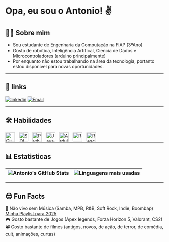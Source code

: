 
# Opa, eu sou o Antonio! ✌️


## 👨‍🎓 Sobre mim
- Sou estudante de Engenharia da Computação na FIAP (3ºAno)
- Gosto de robótica, Inteligência Artifical, Ciencia de Dados e Microcontroladores (arduino principalmente)
- Por enquanto não estou trabalhando na área da tecnologia, portanto estou disponível para novas oportunidades.
---

## 🔗 links
[![linkedin](https://img.shields.io/badge/linkedin-0A66C2?style=for-the-badge&logo=linkedin&logoColor=white)](https://www.linkedin.com/in/antonio-cruz-6529a8267/)
[![Email](https://img.shields.io/badge/-Email-D14836?style=for-the-badge&logo=gmail&logoColor=white)](mailto:toniiluiz26@gmail.com)

---

## 🛠 Habilidades

<img align="left" alt="Git" title="Git" width="30px" style="padding-right: 10px;" src="https://cdn.jsdelivr.net/gh/devicons/devicon@latest/icons/git/git-original.svg" />

<img align="left" alt="SQL" title="SQL" width="30px" style="padding-right: 10px;" src="https://cdn.jsdelivr.net/gh/devicons/devicon@latest/icons/sqldeveloper/sqldeveloper-original.svg" />
          
<img align="left" alt="Python" title="Python" width="30px" style="padding-right: 10px;" src="https://cdn.jsdelivr.net/gh/devicons/devicon@latest/icons/python/python-original.svg" />

<img align="left" alt="Java" title="Java" width="30px" style="padding-right: 10px;" src="https://cdn.jsdelivr.net/gh/devicons/devicon@latest/icons/java/java-original-wordmark.svg" />         

<img align="left" alt="Arduino" title="Arduino" width="30px" style="padding-right: 10px;" src="https://cdn.jsdelivr.net/gh/devicons/devicon@latest/icons/arduino/arduino-original-wordmark.svg" />

<img align="left" alt="R" title="R" width="30px" style="padding-right: 10px;" src="https://cdn.jsdelivr.net/gh/devicons/devicon@latest/icons/r/r-original.svg" />

<img align="left" alt="React" title="React" width="30px" style="padding-right: 10px;" src="https://cdn.jsdelivr.net/gh/devicons/devicon@latest/icons/react/react-original.svg" />

<br/>

---

## 📊 Estatisticas
| ![Antonio's GitHub Stats](https://github-readme-stats.vercel.app/api?username=AntonioCruz26&show_icons=true&theme=tokyonight&include_all_commits=true&locale=pt-br) | ![Linguagens mais usadas](https://github-readme-stats.vercel.app/api/top-langs/?username=AntonioCruz26&theme=tokyonight&layout=compact&custom_title=Tecnologias&langs_count=9) |
| --- | --- |

---

##  😎 Fun Facts
🎵 Não vivo sem Música (Samba, MPB, R&B, Soft Rock, Indie, Boombap) [Minha Playlist para 2025](https://open.spotify.com/playlist/0fQVVVtfGAhbMffuo0wccq?si=fbdc30d47b2b45f1) \
🎮 Gosto bastante de Jogos (Apex legends, Forza Horizon 5, Valorant, CS2) \
📽️ Gosto bastante de filmes (antigos, novos, de ação, de terror, de comédia, cult, animações, curtas)
